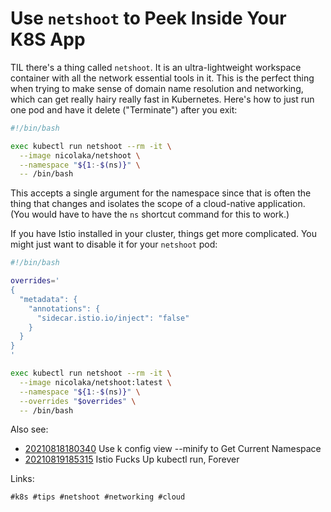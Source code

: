 # Use `netshoot` to Peek Inside Your K8S App

TIL there's a thing called `netshoot`. It is an ultra-lightweight
workspace container with all the network essential tools in it. This is
the perfect thing when trying to make sense of domain name resolution
and networking, which can get really hairy really fast in Kubernetes.
Here's how to just run one pod and have it delete ("Terminate") after
you exit:

```bash
#!/bin/bash

exec kubectl run netshoot --rm -it \
  --image nicolaka/netshoot \
  --namespace "${1:-$(ns)}" \
  -- /bin/bash
```

This accepts a single argument for the namespace since that is often the
thing that changes and isolates the scope of a cloud-native application.
(You would have to have the `ns` shortcut command for this to work.)

If you have Istio installed in your cluster, things get more
complicated. You might just want to disable it for your `netshoot` pod:

```bash
#!/bin/bash

overrides='
{
  "metadata": {
    "annotations": {
      "sidecar.istio.io/inject": "false"
    }
  }
}
'

exec kubectl run netshoot --rm -it \
  --image nicolaka/netshoot:latest \
  --namespace "${1:-$(ns)}" \
  --overrides "$overrides" \
  -- /bin/bash
```

Also see:

* [20210818180340](/20210818180340/) Use k config view --minify to Get Current Namespace
* [20210819185315](/20210819185315/) Istio Fucks Up kubectl run, Forever

Links:

    #k8s #tips #netshoot #networking #cloud
